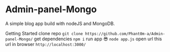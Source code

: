 # Admin-panel-Mongo
A simple blog app build with nodeJS and MongoDB.

Getting Started
clone repo `git clone https://github.com/Phant0m-a/Admin-panel-Mongo/`
get dependencies `npm i`
run app 😎 `node app.js`
open url this url in browser `http://localhost:3000/`

